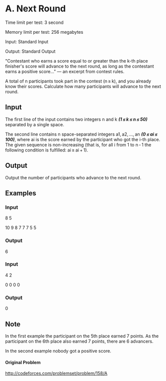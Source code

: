 # A. Next Round

Time limit per test: 3 second

Memory limit per test: 256 megabytes

Input: Standard Input

Output: Standard Output

"Contestant who earns a score equal to or greater than the k-th place finisher's score will advance to the next round, as long as the contestant earns a positive score..." — an excerpt from contest rules.

A total of n participants took part in the contest (n ≥ k), and you already know their scores. Calculate how many participants will advance to the next round.

## Input

The first line of the input contains two integers n and k ***(1 ≤ k ≤ n ≤ 50)*** separated by a single space.

The second line contains n space-separated integers a1, a2, ..., an ***(0 ≤ ai ≤ 100)***, where ai is the score earned by the participant who got the i-th place. The given sequence is non-increasing (that is, for all i from 1 to n - 1 the following condition is fulfilled: ai ≥ ai + 1).

## Output

Output the number of participants who advance to the next round.

## Examples

### Input

8 5

10 9 8 7 7 7 5 5

### Output

6

### Input

4 2

0 0 0 0

### Output

0

## Note

In the first example the participant on the 5th place earned 7 points. As the participant on the 6th place also earned 7 points, there are 6 advancers.

In the second example nobody got a positive score.

#### Original Problem

http://codeforces.com/problemset/problem/158/A
